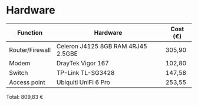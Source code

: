 # Hardware

| Function        | Hardware                           | Cost (€) | 
| --------------- | ---------------------------------- | -------- |
| Router/Firewall | Celeron J4125 8GB RAM 4RJ45 2.5GBE | 305,90   |
| Modem           | DrayTek Vigor 167                  | 102,80   |
| Switch          | TP-Link TL-SG3428                  | 147,58   |
| Access point    | Ubiquiti UniFi 6 Pro               | 253,55   |

 Total: 809,83 €

